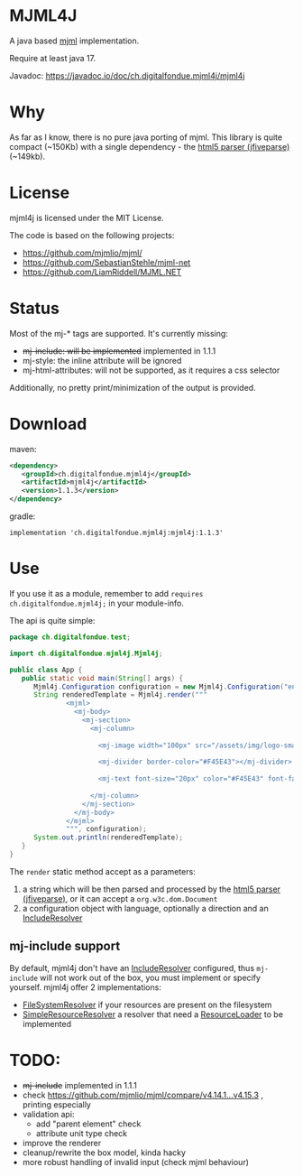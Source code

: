 # MJML4J

A java based [mjml](https://mjml.io/) implementation.

Require at least java 17.

Javadoc: https://javadoc.io/doc/ch.digitalfondue.mjml4j/mjml4j

# Why

As far as I know, there is no pure java porting of mjml. This library is quite compact (~150Kb) with a single dependency - the [html5 parser (jfiveparse)](https://github.com/digitalfondue/jfiveparse) (~149kb).

# License

mjml4j is licensed under the MIT License.

The code is based on the following projects:

 - https://github.com/mjmlio/mjml/
 - https://github.com/SebastianStehle/mjml-net
 - https://github.com/LiamRiddell/MJML.NET

# Status

Most of the mj-* tags are supported. It's currently missing:

 - ~~mj-include: will be implemented~~ implemented in 1.1.1
 - mj-style: the inline attribute will be ignored 
 - mj-html-attributes: will not be supported, as it requires a css selector

Additionally, no pretty print/minimization of the output is provided.

# Download

maven:

```xml
<dependency>
   <groupId>ch.digitalfondue.mjml4j</groupId>
   <artifactId>mjml4j</artifactId>
   <version>1.1.3</version>
</dependency>
```

gradle:

```
implementation 'ch.digitalfondue.mjml4j:mjml4j:1.1.3'
```

# Use

If you use it as a module, remember to add `requires ch.digitalfondue.mjml4j;` in your module-info.

The api is quite simple:

```java
package ch.digitalfondue.test;

import ch.digitalfondue.mjml4j.Mjml4j;

public class App {
   public static void main(String[] args) {
      Mjml4j.Configuration configuration = new Mjml4j.Configuration("en");
      String renderedTemplate = Mjml4j.render("""
              <mjml>
                <mj-body>
                  <mj-section>
                    <mj-column>
                                      
                      <mj-image width="100px" src="/assets/img/logo-small.png"></mj-image>
                                      
                      <mj-divider border-color="#F45E43"></mj-divider>
                                      
                      <mj-text font-size="20px" color="#F45E43" font-family="helvetica">Hello World</mj-text>
                                      
                    </mj-column>
                  </mj-section>
                </mj-body>
              </mjml>
              """, configuration);
      System.out.println(renderedTemplate);
   }
}
```

The `render` static method accept as a parameters:
1) a string which will be then parsed and processed by the [html5 parser (jfiveparse)](https://github.com/digitalfondue/jfiveparse), or it can accept a `org.w3c.dom.Document` 
2) a configuration object with language, optionally a direction and an [IncludeResolver](https://javadoc.io/doc/ch.digitalfondue.mjml4j/mjml4j/latest/ch.digitalfondue.mjml4j/ch/digitalfondue/mjml4j/Mjml4j.IncludeResolver.html)


## mj-include support

By default, mjml4j don't have an [IncludeResolver](https://javadoc.io/doc/ch.digitalfondue.mjml4j/mjml4j/latest/ch.digitalfondue.mjml4j/ch/digitalfondue/mjml4j/Mjml4j.IncludeResolver.html) configured, thus `mj-include` will not work out of the box, you must implement or specify yourself.
mjml4j offer 2 implementations:
 - [FileSystemResolver](https://javadoc.io/doc/ch.digitalfondue.mjml4j/mjml4j/latest/ch.digitalfondue.mjml4j/ch/digitalfondue/mjml4j/Mjml4j.FileSystemResolver.html) if your resources are present on the filesystem
 - [SimpleResourceResolver](https://javadoc.io/doc/ch.digitalfondue.mjml4j/mjml4j/latest/ch.digitalfondue.mjml4j/ch/digitalfondue/mjml4j/Mjml4j.SimpleResourceResolver.html) a resolver that need a [ResourceLoader](https://javadoc.io/doc/ch.digitalfondue.mjml4j/mjml4j/latest/ch.digitalfondue.mjml4j/ch/digitalfondue/mjml4j/Mjml4j.ResourceLoader.html) to be implemented


# TODO:
 - ~~mj-include~~ implemented in 1.1.1
 - check https://github.com/mjmlio/mjml/compare/v4.14.1...v4.15.3 , printing especially
 - validation api:
   - add "parent element" check
   - attribute unit type check
 - improve the renderer
 - cleanup/rewrite the box model, kinda hacky
 - more robust handling of invalid input (check mjml behaviour)
 
 
